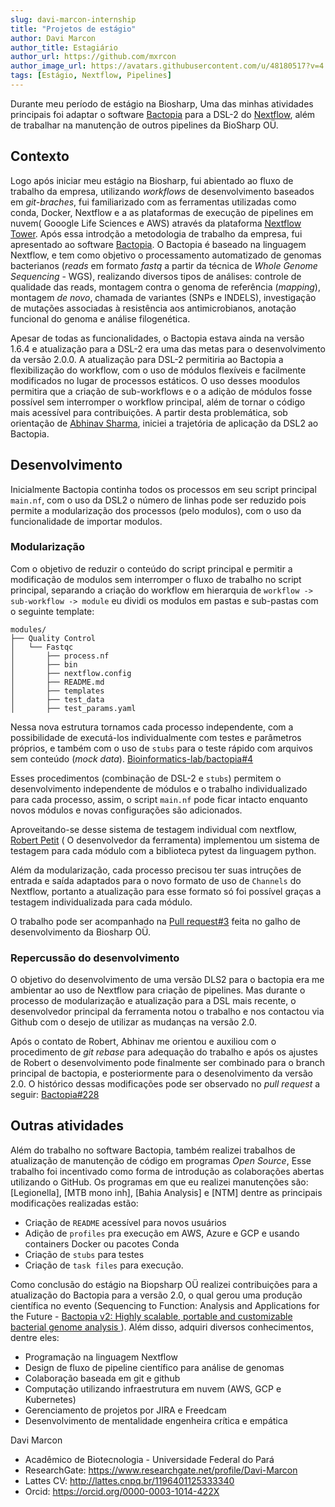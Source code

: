 ```yaml
---
slug: davi-marcon-internship
title: "Projetos de estágio"
author: Davi Marcon
author_title: Estagiário
author_url: https://github.com/mxrcon
author_image_url: https://avatars.githubusercontent.com/u/48180517?v=4
tags: [Estágio, Nextflow, Pipelines]
---
```


Durante meu período de estágio na Biosharp, Uma das minhas atividades principais foi adaptar o software [Bactopia](https://bactopia.github.io) para a DSL-2 do [Nextflow](https://nextflow.io), além de trabalhar na manutenção de outros pipelines da BioSharp OÜ.

<!--truncate-->
## Contexto

Logo após iniciar meu estágio na Biosharp, fui abientado ao fluxo de trabalho da empresa, utilizando _workflows_ de desenvolvimento baseados em _git-braches_, fui familiarizado com as ferramentas utilizadas como conda, Docker, Nextflow e a as plataformas de execução de pipelines em nuvem( Gooogle Life Sciences e AWS) através da plataforma [Nextflow Tower](https://tower.nf/). Após essa introdção a metodologia de trabalho da empresa, fui apresentado ao software [Bactopia](https://bactopia.github.io). 
O Bactopia é baseado na linguagem Nextflow, e tem como objetivo o processamento automatizado de genomas bacterianos (_reads_ em formato _fastq_ a partir da técnica de _Whole Genome Sequencing_ - WGS), realizando diversos tipos de análises: controle de qualidade das reads, montagem contra o genoma de referência (_mapping_), montagem _de novo_, chamada de variantes (SNPs e INDELS), investigação de mutações associadas à resistência aos antimicrobianos, anotação funcional do genoma e análise filogenética. 

Apesar de todas as funcionalidades, o Bactopia estava ainda na versão 1.6.4 e atualização para a DSL-2 era uma das metas para o desenvolvimento da versão 2.0.0. A atualização para DSL-2 permitiria ao Bactopia a flexibilização do workflow, com o uso de módulos flexíveis e facilmente modificados no lugar de processos estáticos. O uso desses moodulos permitira que a criação de sub-workflows e o a adição de módulos fosse possível sem interromper o workflow principal, além de tornar o código mais acessível para contribuições. A partir desta problemática, sob orientação de [Abhinav Sharma](https://github.com/abhi18av), iniciei a trajetória de aplicação da DSL2 ao Bactopia.

## Desenvolvimento

Inicialmente Bactopia continha todos os processos em seu script principal `main.nf`, com o uso da DSL2 o número de linhas pode ser reduzido pois permite a modularização dos processos (pelo modulos), com o uso da funcionalidade de importar modulos. 

### Modularização

Com o objetivo de reduzir o conteúdo do script principal e permitir a modificação de modulos sem interromper o fluxo de trabalho no script principal, separando a criação do workflow em hierarquia de `workflow -> sub-workflow -> module` eu dividi os modulos em pastas e sub-pastas com o seguinte template:

```
modules/
├── Quality Control
│   └── Fastqc
│       ├── process.nf
│       ├── bin
│       ├── nextflow.config
│       ├── README.md
│       ├── templates
│       ├── test_data
│       ├── test_params.yaml
```

Nessa nova estrutura tornamos cada processo independente, com a possibilidade de executá-los individualmente com testes e parâmetros próprios, e também com o uso de `stubs` para o teste rápido com arquivos sem conteúdo (_mock data_). [Bioinformatics-lab/bactopia#4](https://github.com/bioinformatics-lab/bactopia/pull/4)

Esses procedimentos (combinação de DSL-2 e `stubs`) permitem o desenvolvimento independente de módulos e o trabalho individualizado para cada processo, assim, o script `main.nf` pode ficar intacto enquanto novos módulos e novas configurações são adicionados.

Aproveitando-se desse sistema de testagem individual com nextflow, [Robert Petit](https://github.com/rpetit3) ( O desenvolvedor da ferramenta) implementou um sistema de testagem para cada módulo com a biblioteca pytest da linguagem python.

Além da modularização, cada processo precisou ter suas intruções de entrada e saída adaptados para o novo formato de uso de `Channels` do Nextflow, portanto a atualização para esse formato só foi possível graças a testagem individualizada para cada módulo. 

O trabalho pode ser acompanhado na [Pull request#3](https://github.com/bioinformatics-lab/bactopia/pull/3) feita no galho de desenvolvimento da Biosharp OÜ.

### Repercussão do desenvolvimento

O objetivo do desenvolvimento de uma versão DLS2 para o bactopia era me ambientar ao uso de Nextflow para criação de pipelines. Mas durante o processo de modularização e atualização para a DSL mais recente, o desenvolvedor principal da ferramenta notou o trabalho e nos contactou via Github com o desejo de utilizar as mudanças na versão 2.0.

Após o contato de Robert, Abhinav me orientou e auxiliou com o procedimento de _git rebase_ para adequação do trabalho e após os ajustes de Robert o desenvolvimento pode finalmente ser combinado para o branch principal de bactopia, e posteriormente para o desenolvimento da versão 2.0. O histórico dessas modificações pode ser observado no _pull request_ a seguir: [Bactopia#228](https://github.com/bactopia/bactopia/pull/228)

## Outras atividades

Além do trabalho no software Bactopia, também realizei trabalhos de atualização de manutenção de código em programas _Open Source_, Esse trabalho foi incentivado como forma de introdução as colaborações abertas utilizando o GitHub.  Os programas em que eu realizei manutenções são: [Legionella], [MTB mono inh], [Bahia Analysis] e [NTM] dentre as principais modificações realizadas estão: 

- Criação de `README` acessível para novos usuários
- Adição de `profiles` pra execução em AWS, Azure e GCP e usando containers Docker ou pacotes Conda
- Criação de `stubs` para testes
- Criação de `task files` para execução. 

Como conclusão do estágio na Biopsharp OÜ realizei contribuições para a atualização do Bactopia para a versão 2.0, o qual gerou uma produção científica no evento (Sequencing to Function: Analysis and Applications for the Future - [Bactopia v2: Highly scalable, portable and customizable bacterial genome analysis ](https://docs.google.com/presentation/d/e/2PACX-1vRaPMAUR8BjFMVnn3Dk2VRrvrdbf72i2aAz2gXqIbLdSb3AKW3FaHDnxkOvtCKYGMWSeS2BRXrc8kci/pub?start=true&loop=false&delayms=3000#slide=id.gee051c5954_0_27)). Além disso, adquiri diversos conhecimentos, dentre eles: 
- Programação na linguagem Nextflow
- Design de fluxo de pipeline científico para análise de genomas
- Colaboração baseada em git e github
- Computação utilizando infraestrutura em nuvem (AWS, GCP e Kubernetes)
- Gerenciamento de projetos por JIRA e Freedcam
- Desenvolvimento de mentalidade engenheira crítica e empática


Davi Marcon
- Acadêmico de Biotecnologia - Universidade Federal do Pará
- ResearchGate: https://www.researchgate.net/profile/Davi-Marcon
- Lattes CV: http://lattes.cnpq.br/1196401125333340
- Orcid: https://orcid.org/0000-0003-1014-422X
